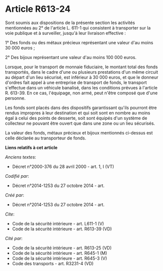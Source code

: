 # Article R613-24

Sont soumis aux dispositions de la présente section les activités mentionnées au 2° de l'article L. 611-1 qui consistent à
transporter sur la voie publique et à surveiller, jusqu'à leur livraison effective : 

1° Des fonds ou des métaux précieux représentant une valeur d'au moins 30 000 euros ; 

2° Des bijoux représentant une valeur d'au moins 100 000 euros. 

Lorsque, pour le transport de monnaie fiduciaire, le montant total des fonds transportés, dans le cadre d'une ou plusieurs
prestations d'un même circuit au départ d'un lieu sécurisé, est inférieur à 30 000 euros, et que le donneur d'ordres fait
appel à une entreprise de transport de fonds, le transport s'effectue dans un véhicule banalisé, dans les conditions prévues
à l'article R. 613-39. En ce cas, l'équipage, non armé, peut n'être composé que d'une personne. 

Les fonds sont placés dans des dispositifs garantissant qu'ils pourront être rendus impropres à leur destination et qui soit
sont en nombre au moins égal à celui des points de desserte, soit sont équipés d'un système de collecteur ne pouvant être
ouvert que dans une zone ou un lieu sécurisés. 

La valeur des fonds, métaux précieux et bijoux mentionnés ci-dessus est celle déclarée au transporteur de fonds.

**Liens relatifs à cet article**

_Anciens textes_:

  - Décret n°2000-376 du 28 avril 2000 - art. 1, I (VT)

_Codifié par_:

  - Décret n°2014-1253 du 27 octobre 2014 - art.

_Créé par_:

  - Décret n°2014-1253 du 27 octobre 2014 - art.

_Cite_:

  - Code de la sécurité intérieure - art. L611-1 (V)
  - Code de la sécurité intérieure - art. R613-39 (VD)

_Cité par_:

  - Code de la sécurité intérieure - art. R613-25 (VD)
  - Code de la sécurité intérieure - art. R645-1 (M)
  - Code de la sécurité intérieure - art. R645-3 (V)
  - Code des transports - art. R3231-4 (VD)
